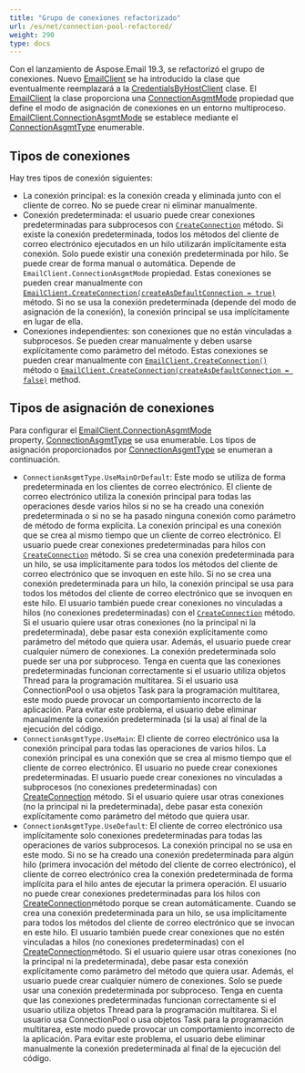 ```yaml
---
title: "Grupo de conexiones refactorizado"
url: /es/net/connection-pool-refactored/
weight: 290
type: docs
---
```



Con el lanzamiento de Aspose.Email 19.3, se refactorizó el grupo de conexiones. Nuevo [EmailClient](https://apireference.aspose.com/net/email/aspose.email.clients/emailclient) se ha introducido la clase que eventualmente reemplazará a la [CredentialsByHostClient](https://apireference.aspose.com/net/email/aspose.email.clients/credentialsbyhostclient) clase. El [EmailClient](https://apireference.aspose.com/net/email/aspose.email.clients/emailclient) la clase proporciona una [ConnectionAsgmtMode](https://apireference.aspose.com/net/email/aspose.email.clients/emailclient/properties/connectionasgmtmode) propiedad que define el modo de asignación de conexiones en un entorno multiproceso. [EmailClient.ConnectionAsgmtMode](https://apireference.aspose.com/net/email/aspose.email.clients/emailclient/properties/connectionasgmtmode) se establece mediante el [ConnectionAsgmtType](https://apireference.aspose.com/net/email/aspose.email.clients/connectionasgmttype) enumerable.
## **Tipos de conexiones**
Hay tres tipos de conexión siguientes:

- La conexión principal: es la conexión creada y eliminada junto con el cliente de correo. No se puede crear ni eliminar manualmente.
- Conexión predeterminada: el usuario puede crear conexiones predeterminadas para subprocesos con [`CreateConnection`](https://apireference.aspose.com/net/email/aspose.email.clients/emailclient/methods/createconnection/index) método. Si existe la conexión predeterminada, todos los métodos del cliente de correo electrónico ejecutados en un hilo utilizarán implícitamente esta conexión. Solo puede existir una conexión predeterminada por hilo. Se puede crear de forma manual o automática. Depende de `EmailClient.ConnectionAsgmtMode` propiedad. Estas conexiones se pueden crear manualmente con [`EmailClient.CreateConnection(createAsDefaultConnection = true)`](https://apireference.aspose.com/net/email/aspose.email.clients.emailclient/createconnection/methods/1) método. Si no se usa la conexión predeterminada (depende del modo de asignación de la conexión), la conexión principal se usa implícitamente en lugar de ella.
- Conexiones independientes: son conexiones que no están vinculadas a subprocesos. Se pueden crear manualmente y deben usarse explícitamente como parámetro del método. Estas conexiones se pueden crear manualmente con [`EmailClient.CreateConnection()`](https://apireference.aspose.com/net/email/aspose.email.clients/emailclient/methods/createconnection) método o [`EmailClient.CreateConnection(createAsDefaultConnection = false)`](https://apireference.aspose.com/net/email/aspose.email.clients.emailclient/createconnection/methods/1) method.
## **Tipos de asignación de conexiones**
Para configurar el [EmailClient.ConnectionAsgmtMode](https://apireference.aspose.com/net/email/aspose.email.clients/emailclient/properties/connectionasgmtmode) property, [ConnectionAsgmtType](https://apireference.aspose.com/net/email/aspose.email.clients/connectionasgmttype) se usa enumerable. Los tipos de asignación proporcionados por [ConnectionAsgmtType](https://apireference.aspose.com/net/email/aspose.email.clients/connectionasgmttype) se enumeran a continuación.

- `ConnectionAsgmtType.UseMainOrDefault`: Este modo se utiliza de forma predeterminada en los clientes de correo electrónico. El cliente de correo electrónico utiliza la conexión principal para todas las operaciones desde varios hilos si no se ha creado una conexión predeterminada o si no se ha pasado ninguna conexión como parámetro de método de forma explícita. La conexión principal es una conexión que se crea al mismo tiempo que un cliente de correo electrónico. El usuario puede crear conexiones predeterminadas para hilos con [`CreateConnection`](https://apireference.aspose.com/net/email/aspose.email.clients/emailclient/methods/createconnection/index) método. Si se crea una conexión predeterminada para un hilo, se usa implícitamente para todos los métodos del cliente de correo electrónico que se invoquen en este hilo. Si no se crea una conexión predeterminada para un hilo, la conexión principal se usa para todos los métodos del cliente de correo electrónico que se invoquen en este hilo. El usuario también puede crear conexiones no vinculadas a hilos (no conexiones predeterminadas) con el [`CreateConnection`](https://apireference.aspose.com/net/email/aspose.email.clients/emailclient/methods/createconnection/index) método. Si el usuario quiere usar otras conexiones (no la principal ni la predeterminada), debe pasar esta conexión explícitamente como parámetro del método que quiera usar. Además, el usuario puede crear cualquier número de conexiones. La conexión predeterminada solo puede ser una por subproceso. Tenga en cuenta que las conexiones predeterminadas funcionan correctamente si el usuario utiliza objetos Thread para la programación multitarea. Si el usuario usa ConnectionPool o usa objetos Task para la programación multitarea, este modo puede provocar un comportamiento incorrecto de la aplicación. Para evitar este problema, el usuario debe eliminar manualmente la conexión predeterminada (si la usa) al final de la ejecución del código.
- `ConnectionAsgmtType.UseMain`: El cliente de correo electrónico usa la conexión principal para todas las operaciones de varios hilos. La conexión principal es una conexión que se crea al mismo tiempo que el cliente de correo electrónico. El usuario no puede crear conexiones predeterminadas. El usuario puede crear conexiones no vinculadas a subprocesos (no conexiones predeterminadas) con [CreateConnection](https://apireference.aspose.com/net/email/aspose.email.clients/emailclient/methods/createconnection/index) método. Si el usuario quiere usar otras conexiones (no la principal ni la predeterminada), debe pasar esta conexión explícitamente como parámetro del método que quiera usar. 
- `ConnectionAsgmtType.UseDefault`: El cliente de correo electrónico usa implícitamente solo conexiones predeterminadas para todas las operaciones de varios subprocesos. La conexión principal no se usa en este modo. Si no se ha creado una conexión predeterminada para algún hilo (primera invocación del método del cliente de correo electrónico), el cliente de correo electrónico crea la conexión predeterminada de forma implícita para el hilo antes de ejecutar la primera operación. El usuario no puede crear conexiones predeterminadas para los hilos con [CreateConnection](https://apireference.aspose.com/net/email/aspose.email.clients/emailclient/methods/createconnection/index)método porque se crean automáticamente. Cuando se crea una conexión predeterminada para un hilo, se usa implícitamente para todos los métodos del cliente de correo electrónico que se invocan en este hilo. El usuario también puede crear conexiones que no estén vinculadas a hilos (no conexiones predeterminadas) con el [CreateConnection](https://apireference.aspose.com/net/email/aspose.email.clients/emailclient/methods/createconnection/index)método. Si el usuario quiere usar otras conexiones (no la principal ni la predeterminada), debe pasar esta conexión explícitamente como parámetro del método que quiera usar. Además, el usuario puede crear cualquier número de conexiones. Solo se puede usar una conexión predeterminada por subproceso. Tenga en cuenta que las conexiones predeterminadas funcionan correctamente si el usuario utiliza objetos Thread para la programación multitarea. Si el usuario usa ConnectionPool o usa objetos Task para la programación multitarea, este modo puede provocar un comportamiento incorrecto de la aplicación. Para evitar este problema, el usuario debe eliminar manualmente la conexión predeterminada al final de la ejecución del código.
